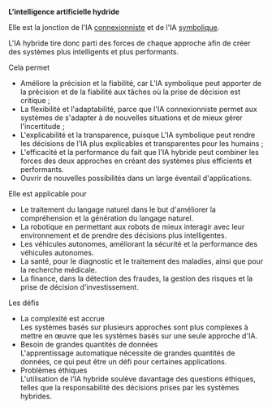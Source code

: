 **L’intelligence artificielle hydride**  

Elle est la jonction de l'IA [connexionniste](../cai/) et de l'IA [symbolique](../sai/).  

L'IA hybride tire donc parti des forces de chaque approche afin de créer des systèmes plus intelligents et plus performants.  

Cela permet  
* Améliore la précision et la fiabilité, car L'IA symbolique peut apporter de la précision et de la fiabilité aux tâches où la prise de décision est critique ;
* La flexibilité et l'adaptabilité, parce que l'IA connexionniste permet aux systèmes de s'adapter à de nouvelles situations et de mieux gérer l'incertitude ;
* L'explicabilité et la transparence, puisque L'IA symbolique peut rendre les décisions de l'IA plus explicables et transparentes pour les humains ;
* L'efficacité et la performance du fait que l'IA hybride peut combiner les forces des deux approches en créant des systèmes plus efficients et performants.
* Ouvrir de nouvelles possibilités dans un large éventail d'applications.

Elle est applicable pour  
* Le traitement du langage naturel dans le but d'améliorer la compréhension et la génération du langage naturel.
* La robotique en permettant aux robots de mieux interagir avec leur environnement et de prendre des décisions plus intelligentes.
* Les véhicules autonomes, améliorant la sécurité et la performance des véhicules autonomes.
* La santé, pour le diagnostic et le traitement des maladies, ainsi que pour la recherche médicale.
* La finance, dans la détection des fraudes, la gestion des risques et la prise de décision d'investissement.

Les défis  
* La complexité est accrue  
  Les systèmes basés sur plusieurs approches sont plus complexes à mettre en œuvre que les systèmes basés sur une seule approche d'IA.
* Besoin de grandes quantités de données  
  L'apprentissage automatique nécessite de grandes quantités de données, ce qui peut être un défi pour certaines applications.
* Problèmes éthiques  
  L'utilisation de l'IA hybride soulève davantage des questions éthiques, telles que la responsabilité des décisions prises par les systèmes hybrides.